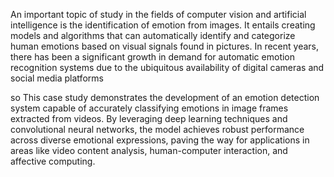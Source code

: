 An important topic of study in the fields of computer vision and artificial intelligence is the identification of emotion from images. It entails creating models and algorithms that can automatically identify and categorize human emotions based on visual signals found in pictures. 
In recent years, there has been a significant growth in demand for automatic emotion recognition systems due to the ubiquitous availability of digital cameras and social media platforms

so This case study demonstrates the development of an emotion detection system capable of accurately classifying emotions in image frames extracted from videos. 
By leveraging deep learning techniques and convolutional neural networks, 
the model achieves robust performance across diverse emotional expressions, paving the way for applications in areas like video content analysis, human-computer interaction, and affective computing.
